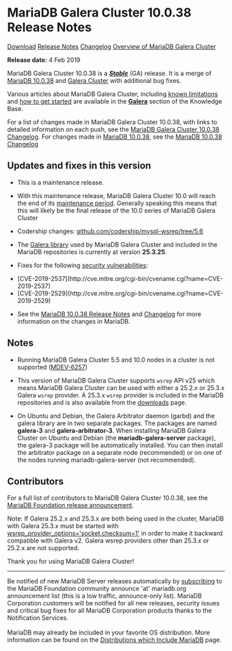 # MariaDB Galera Cluster 10.0.38 Release Notes

[Download](http://downloads.mariadb.org/mariadb-galera/10.0.38)
[Release Notes](/replication/galera-cluster/mariadb-galera-cluster-releases/mariadb-galera-100-release-notes/mariadb-galera-cluster-10038-release-notes)
[Changelog](/replication/galera-cluster/mariadb-galera-cluster-releases/mariadb-galera-100-changelogs/mariadb-galera-cluster-10038-changelog)
[Overview of MariaDB Galera Cluster](/replication/galera-cluster/what-is-mariadb-galera-cluster)

<strong>Release date:</strong>  4 Feb 2019

MariaDB Galera Cluster 10.0.38 is a <strong><em>[Stable](/kb/en/release-criteria/)</em></strong> (GA)
release. It is a merge of [MariaDB 10.0.38](/kb/en/mariadb-10038-release-notes/) and
[Galera Cluster](http://codership.com/content/using-galera-cluster) with
additional bug fixes.

Various articles about MariaDB Galera Cluster, including
[known limitations](/replication/galera-cluster/mariadb-galera-cluster-known-limitations) and
[how to get started](/replication/galera-cluster/getting-started-with-mariadb-galera-cluster) are
available in the <strong>[Galera](/kb/en/galera/)</strong> section of the Knowledge Base.

For a list of changes made in MariaDB Galera Cluster 10.0.38, with links to
detailed information on each push, see the
[MariaDB Galera Cluster 10.0.38 Changelog](/replication/galera-cluster/mariadb-galera-cluster-releases/mariadb-galera-100-changelogs/mariadb-galera-cluster-10038-changelog).
For changes made in [MariaDB 10.0.38](/kb/en/mariadb-10038-release-notes/), see the
[MariaDB 10.0.38 Changelog](/kb/en/mariadb-10038-changelog/)

## Updates and fixes in this version

- This is a maintenance release.

- With this maintenance release, MariaDB Galera Cluster 10.0 will reach the end
  of its [maintenance period](https://mariadb.org/about/maintenance-policy/).
  Generally speaking this means that this will likely be the final release of
  the 10.0 series of MariaDB Galera Cluster

- Codership changes: [github.com/codership/mysql-wsrep/tree/5.6](https://github.com/codership/mysql-wsrep/tree/5.6)

- The [Galera library](http://codership.com/content/using-galera-cluster) used
  by MariaDB Galera Cluster and included in the MariaDB repositories is
  currently at version <strong>25.3.25</strong>.

- Fixes for the following [security vulnerabilities](/kb/en/cve/):
<ul start="1"><li>[CVE-2019-2537](http://cve.mitre.org/cgi-bin/cvename.cgi?name=CVE-2019-2537)
</li><li>[CVE-2019-2529](http://cve.mitre.org/cgi-bin/cvename.cgi?name=CVE-2019-2529)
</li></ul>

- See the [MariaDB 10.0.38 Release Notes](/kb/en/mariadb-10038-release-notes/) and
  [Changelog](/kb/en/mariadb-10038-changelog/) for more information on the changes in
  MariaDB.

## Notes

- Running MariaDB Galera Cluster 5.5 and 10.0 nodes in a cluster is not
  supported ([MDEV-6257](https://jira.mariadb.org/browse/MDEV-6257))

- This version of MariaDB Galera Cluster supports `wsrep` API v25 which means
  MariaDB Galera Cluster can be used with either a 25.2.x or 25.3.x
  Galera `wsrep` provider. A 25.3.x `wsrep` provider is included in the
  MariaDB repositories and is also available from the
  [downloads](http://downloads.mariadb.org/mariadb-galera/10.0) page.

- On Ubuntu and Debian, the Galera Arbitrator daemon (garbd) and the galera
  library are in two separate packages. The packages are named <strong>galera-3</strong>
  and <strong>galera-arbitrator-3</strong>. When installing MariaDB Galera Cluster on Ubuntu and
  Debian (the <strong>mariadb-galera-server</strong> package), the galera-3 package will be
  automatically installed. You can then install the arbitrator package on a
  separate node (recommended) or on one of the nodes running
  mariadb-galera-server (not recommended).

## Contributors

For a full list of contributors to MariaDB Galera Cluster 10.0.38, see the [MariaDB Foundation release announcement](https://mariadb.org/mariadb-galera-cluster-10-0-38-now-available/).

Note: If Galera 25.2.x and 25.3.x are both being used in the cluster, MariaDB
with Galera 25.3.x must be started with
[wsrep_provider_options='socket.checksum=1'](/kb/en/wsrep_provider_options/#socketchecksum) in order to make it backward
compatible with Galera v2. Galera wsrep providers other than 25.3.x or 25.2.x
are not supported.

Thank you for using MariaDB Galera Cluster!

---

Be notified of new MariaDB Server releases automatically by [subscribing](https://lists.askmonty.org/cgi-bin/mailman/listinfo/announce) to the MariaDB Foundation community announce 'at' mariadb.org announcement list (this is a low traffic, announce-only list). MariaDB Corporation customers will be notified for all new releases, security issues and critical bug fixes for all MariaDB Corporation products thanks to the Notification Services.
<br><br>
MariaDB may already be included in your favorite OS distribution. More
information can be found on the
[Distributions which Include MariaDB](/mariadb-administration/getting-installing-and-upgrading-mariadb/binary-packages/distributions-which-include-mariadb)
page.